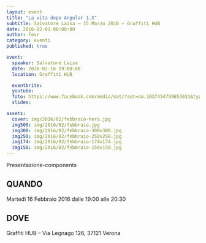 ```yaml
---
layout: event
title: "La vita dopo Angular 1.X"
subtitle: Salvatore Laisa – 15 Marzo 2016 – Graffiti HUB
date: 2016-02-01 00:00:00
author: fevr
category: eventi
published: true

event:
  speaker: Salvatore Laisa
  date: 2016-02-16 19:00:00
  location: Graffiti HUB

  eventbrite:
  youtube: 
  foto: https://www.facebook.com/media/set/?set=oa.1037454759653031&type=3
  slides:

assets:
  cover: img/2016/02/febbraio-hero.jpg
  img500: img/2016/02/febbraio.jpg
  img300: img/2016/02/febbraio-300x300.jpg
  img250: img/2016/02/febbraio-250x250.jpg
  img174: img/2016/02/febbraio-174x174.jpg
  img150: img/2016/02/febbraio-150x150.jpg
---
```


Presentazione-components

## QUANDO
Martedì 16 Febbraio 2016 dalle 19:00 alle 20:30

## DOVE
Graffiti HUB – Via Legnago 126, 37121 Verona